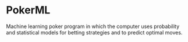 # PokerML
Machine learning poker program in which the computer uses probability and statistical models for betting strategies and to predict optimal moves. 
